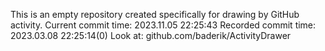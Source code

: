 This is an empty repository created specifically for drawing by GitHub activity.
Current commit time: 2023.11.05 22:25:43
Recorded commit time: 2023.03.08 22:25:14(0)
Look at: github.com/baderik/ActivityDrawer
